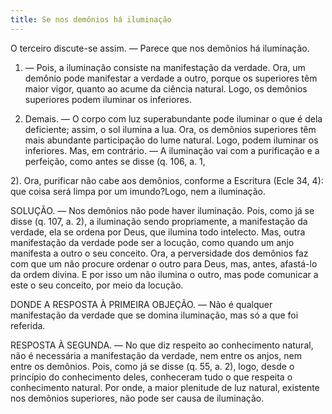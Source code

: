 ```yaml
---
title: Se nos demônios há iluminação
---
```


O terceiro discute-se assim. — Parece que nos demônios há iluminação.  

1. — Pois, a iluminação consiste na manifestação da verdade. Ora, um demônio pode manifestar a verdade a outro, porque os superiores têm maior vigor, quanto ao acume da ciência natural. Logo, os demônios superiores podem iluminar os inferiores.  

2. Demais. — O corpo com luz superabundante pode iluminar o que é dela deficiente; assim, o sol ilumina a lua. Ora, os demônios superiores têm mais abundante participação do lume natural. Logo, podem iluminar os inferiores.  Mas, em contrário. — A iluminação vai com a purificação e a perfeição, como antes se disse (q. 106, a. 1, 

2). Ora, purificar não cabe aos demônios, conforme a Escritura (Ecle 34, 4): que coisa será limpa por um imundo?Logo, nem a iluminação.  

SOLUÇÃO. — Nos demônios não pode haver iluminação. Pois, como já se disse (q. 107, a. 2), a iluminação sendo propriamente, a manifestação da verdade, ela se ordena por Deus, que ilumina todo intelecto. Mas, outra manifestação da verdade pode ser a locução, como quando um anjo manifesta a outro o seu conceito. Ora, a perversidade dos demônios faz com que um não procure ordenar o outro para Deus, mas, antes, afastá-lo da ordem divina. E por isso um não ilumina o outro, mas pode comunicar a este o seu conceito, por meio da locução.  

DONDE A RESPOSTA À PRIMEIRA OBJEÇÃO. — Não é qualquer manifestação da verdade que se domina iluminação, mas só a que foi referida.  

RESPOSTA À SEGUNDA. — No que diz respeito ao conhecimento natural, não é necessária a manifestação da verdade, nem entre os anjos, nem entre os demônios. Pois, como já se disse (q. 55, a. 2), logo, desde o princípio do conhecimento deles, conheceram tudo o que respeita o conhecimento natural. Por onde, a maior plenitude de luz natural, existente nos demônios superiores, não pode ser causa de iluminação.